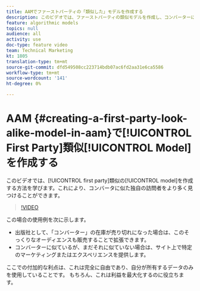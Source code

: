 ```yaml
---
title: AAMでファーストパーティの「類似した」モデルを作成する
description: このビデオでは、ファーストパーティの類似モデルを作成し、コンバーターに似た独自の訪問者をさらに見つける方法を学びます。
feature: algorithmic models
topics: null
audience: all
activity: use
doc-type: feature video
team: Technical Marketing
kt: 1805
translation-type: tm+mt
source-git-commit: dfd549508cc223714bdb07ac6fd2aa31e6ca5586
workflow-type: tm+mt
source-wordcount: '141'
ht-degree: 0%

---
```



# AAM {#creating-a-first-party-look-alike-model-in-aam}で[!UICONTROL First Party]類似[!UICONTROL Model]を作成する

このビデオでは、[!UICONTROL first party]類似の[!UICONTROL model]を作成する方法を学びます。これにより、コンバータに似た独自の訪問者をより多く見つけることができます。

>[!VIDEO](https://video.tv.adobe.com/v/23504/?quality=12)

この場合の使用例を次に示します。

* 出版社として、「コンバーター」の在庫が売り切れになった場合は、このそっくりなオーディエンスも販売することで拡張できます。
* コンバーターに似ているが、まだそれに似ていない場合は、サイト上で特定のマーケティングまたはエクスペリエンスを提供します。

ここでの付加的な利点は、これは完全に自由であり、自分が所有するデータのみを使用していることです。 もちろん、これは利益を最大化するのに役立ちます。
